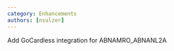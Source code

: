 ```yaml
---
category: Enhancements
authors: [nsulzer]
---
```


Add GoCardless integration for ABNAMRO_ABNANL2A